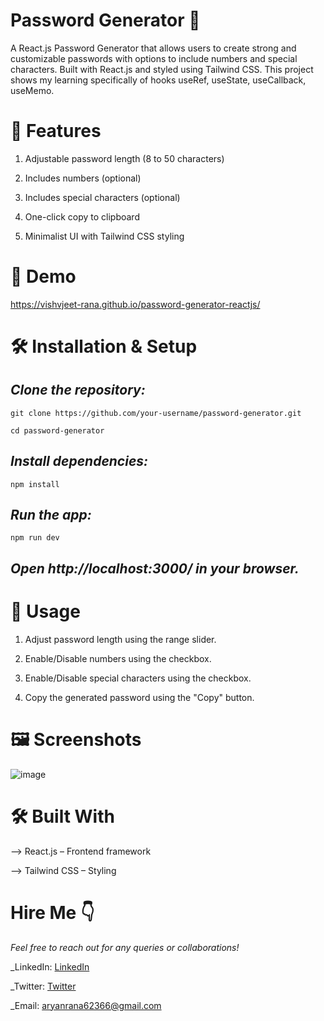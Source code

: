 # Password Generator 🔑

A React.js Password Generator that allows users to create strong and customizable passwords with options to include numbers and special characters. Built with React.js and styled using Tailwind CSS. This project shows my learning specifically of hooks useRef, useState, useCallback, useMemo.

# 🚀 Features

1. Adjustable password length (8 to 50 characters)

2. Includes numbers (optional)

3. Includes special characters (optional)

4. One-click copy to clipboard

5. Minimalist UI with Tailwind CSS styling

# 🎥 Demo

https://vishvjeet-rana.github.io/password-generator-reactjs/

# 🛠️ Installation & Setup

## _Clone the repository:_
```
git clone https://github.com/your-username/password-generator.git
```
```
cd password-generator
```

## _Install dependencies:_
```
npm install
```

## _Run the app:_
```
npm run dev
```

## _Open http://localhost:3000/ in your browser._

# 📌 Usage

1. Adjust password length using the range slider.

2. Enable/Disable numbers using the checkbox.

3. Enable/Disable special characters using the checkbox.

4. Copy the generated password using the "Copy" button.

# 🖼️ Screenshots

![image](https://github.com/user-attachments/assets/cbca34d3-6199-4119-9f76-09b4571283f5)

# 🛠️ Built With

--> React.js – Frontend framework

--> Tailwind CSS – Styling

# Hire Me 👇

_Feel free to reach out for any queries or collaborations!_

_LinkedIn: [LinkedIn](https://www.linkedin.com/in/vishvjeet-rana/)

_Twitter: [Twitter](https://x.com/RVishvjeet_)

_Email: aryanrana62366@gmail.com
